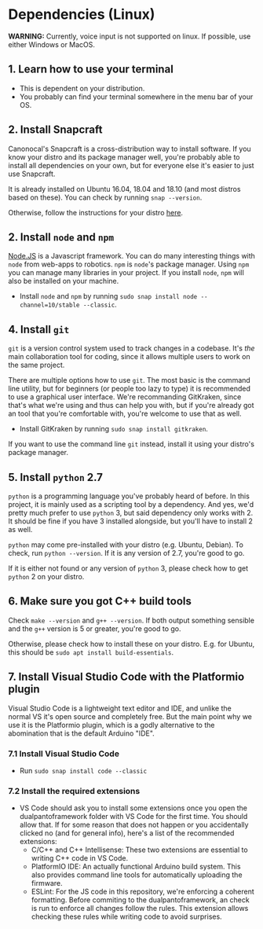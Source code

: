 # Dependencies (Linux)

__WARNING:__ Currently, voice input is not supported on linux. If possible, use either Windows or MacOS.

## 1. Learn how to use your terminal

- This is dependent on your distribution.
- You probably can find your terminal somewhere in the menu bar of your OS.

## 2. Install Snapcraft

Canonocal's Snapcraft is a cross-distribution way to install software. If you know your distro and its package manager well, you're probably able to install all dependencies on your own, but for everyone else it's easier to just use Snapcraft.

It is already installed on Ubuntu 16.04, 18.04 and 18.10 (and most distros based on these). You can check by running `snap --version`.

Otherwise, follow the instructions for your distro [here](https://docs.snapcraft.io/installing-snapd/6735).

## 2. Install `node` and `npm`

[Node.JS](https://nodejs.org/) is a Javascript framework. You can do many interesting things with `node` from web-apps to robotics.
`npm` is `node`'s package manager. Using `npm` you can manage many libraries in your project. If you install `node`, `npm` will also be installed on your machine.

- Install `node` and `npm` by running `sudo snap install node --channel=10/stable --classic`.

## 4. Install `git`

`git` is a version control system used to track changes in a codebase. It's _the_ main collaboration tool for coding, since it allows multiple users to work on the same project.

There are multiple options how to use `git`. The most basic is the command line utility, but for beginners (or people too lazy to type) it is recommended to use a graphical user interface. We're recommanding GitKraken, since that's what we're using and thus can help you with, but if you're already got an tool that you're comfortable with, you're welcome to use that as well.

- Install GitKraken by running `sudo snap install gitkraken`.

If you want to use the command line `git` instead, install it using your distro's package manager.

## 5. Install `python` 2.7

`python` is a programming language you've probably heard of before. In this project, it is mainly used as a scripting tool by a dependency. And yes, we'd pretty much prefer to use `python` 3, but said dependency only works with 2. It should be fine if you have 3 installed alongside, but you'll have to install 2 as well.

`python` may come pre-installed with your distro (e.g. Ubuntu, Debian). To check, run `python --version`. If it is any version of 2.7, you're good to go.

If it is either not found or any version of `python` 3, please check how to get `python` 2 on your distro.

## 6. Make sure you got C++ build tools

Check `make --version` and `g++ --version`. If both output something sensible and the `g++` version is 5 or greater, you're good to go.

Otherwise, please check how to install these on your distro. E.g. for Ubuntu, this should be `sudo apt install build-essentials`.

## 7. Install Visual Studio Code with the Platformio plugin

Visual Studio Code is a lightweight text editor and IDE, and unlike the normal VS it's open source and completely free. But the main point why we use it is the Platformio plugin, which is a godly alternative to the abomination that is the default Arduino "IDE".

### 7.1 Install Visual Studio Code

- Run `sudo snap install code --classic`

### 7.2 Install the required extensions

- VS Code should ask you to install some extensions once you open the dualpantoframework folder with VS Code for the first time. You should allow that. If for some reason that does not happen or you accidentally clicked no (and for general info), here's a list of the recommended extensions:
  - C/C++ and C++ Intellisense: These two extensions are essential to writing C++ code in VS Code.
  - PlatformIO IDE: An actually functional Arduino build system. This also provides command line tools for automatically uploading the firmware.
  - ESLint: For the JS code in this repository, we're enforcing a coherent formatting. Before commiting to the dualpantoframework, an check is run to enforce all changes follow the rules. This extension allows checking these rules while writing code to avoid surprises.
